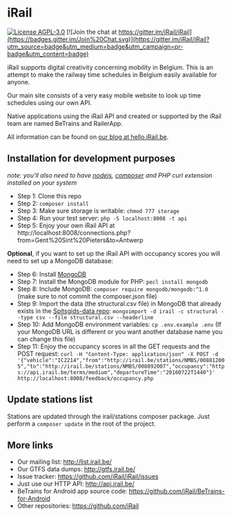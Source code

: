 # iRail

[![License AGPL-3.0](https://img.shields.io/badge/license-AGPL--3.0-brightgreen.svg)](http://www.gnu.org/licenses/agpl-3.0.html) [![Join the chat at https://gitter.im/iRail/iRail](https://badges.gitter.im/Join%20Chat.svg)](https://gitter.im/iRail/iRail?utm_source=badge&utm_medium=badge&utm_campaign=pr-badge&utm_content=badge)

iRail supports digital creativity concerning mobility in Belgium. This is an attempt to make the railway time schedules in Belgium easily available for anyone. 

Our main site consists of a very easy mobile website to look up time schedules using our own API.

Native applications using the iRail API and created or supported by the iRail team are named BeTrains and RailerApp.

All information can be found on [our blog at hello.iRail.be](http://hello.irail.be/).

## Installation for development purposes ##

_note: you'll also need to have [nodejs](https://nodejs.org), [composer](http://getcomposer.org) and PHP curl extension installed on your system_

 * Step 1: Clone this repo
 * Step 2: `composer install`
 * Step 3: Make sure storage is writable: `chmod 777 storage`
 * Step 4: Run your test server: `php -S localhost:8008 -t api`
 * Step 5: Enjoy your own iRail API at http://localhost:8008/connections.php?from=Gent%20Sint%20Pieters&to=Antwerp

**Optional**, if you want to set up the iRail API with occupancy scores you will need to set up a MongoDB database:

 * Step 6: Install [MongoDB](https://www.mongodb.com/download-center?jmp=nav#community)
 * Step 7: Install the MongoDB module for PHP: `pecl install mongodb`
 * Step 8: Include MongoDB: `composer require mongodb/mongodb:^1.0` (make sure to not commit the composer.json file)
 * Step 9: Import the data (the structural.csv file) in MongoDB that already exists in the [Spitsgids-data repo](https://github.com/osoc16/Spitsgids-data): `mongoimport -d irail -c structural --type csv --file structural.csv --headerline`
 * Step 10: Add MongoDB environment variables: `cp .env.example .env` (If your MongoDB URL is different or you want another database name you can change this file)
 * Step 11: Enjoy the occupancy scores in all the GET requests and the POST request: `curl -H "Content-Type: application/json" -X POST -d '{"vehicle":"IC2214","from":"http://irail.be/stations/NMBS/008812005","to":"http://irail.be/stations/NMBS/008892007","occupancy":"https://api.irail.be/terms/medium","departureTime":"20160722T1440"}' http://localhost:8008/feedback/occupancy.php`

## Update stations list ##

Stations are updated through the irail/stations composer package. Just perform a `composer update` in the root of the project.

## More links ##

 * Our mailing list: http://list.irail.be/
 * Our GTFS data dumps: http://gtfs.irail.be/
 * Issue tracker: https://github.com/iRail/iRail/issues
 * Just use our HTTP API: http://api.irail.be/
 * BeTrains for Android app source code: https://github.com/iRail/BeTrains-for-Android
 * Other repositories: https://github.com/iRail
